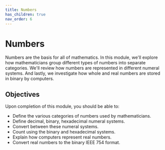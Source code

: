 ```yaml
---
title: Numbers
has_children: true
nav_order: 6
---
```


# Numbers

Numbers are the basis for all of mathematics. In this module, we'll explore how mathematicians group different types of numbers into separate categories. We'll review how numbers are represented in different numeral systems. And lastly, we investigate how whole and real numbers are stored in binary by computers.

## Objectives

Upon completion of this module, you should be able to:

- Define the various categories of numbers used by mathematicians.
- Define decimal, binary, hexadecimal numeral systems.
- Convert between these numeral systems.
- Count using the binary and hexadecimal systems.
- Explain how computers represent real numbers.
- Convert real numbers to the binary IEEE 754 format.

